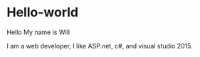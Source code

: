 # Hello-world

Hello My name is Will 

I am a web developer, I like ASP.net, c#, and visual studio 2015. 
